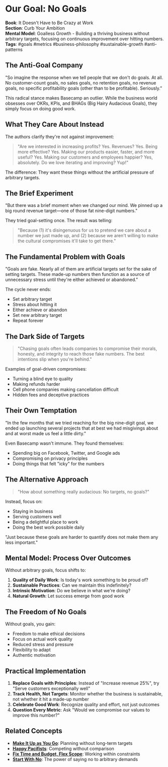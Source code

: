 # Our Goal: No Goals

**Book**: It Doesn't Have to Be Crazy at Work  
**Section**: Curb Your Ambition  
**Mental Model**: Goalless Growth - Building a thriving business without arbitrary targets, focusing on continuous improvement over hitting numbers.  
**Tags**: #goals #metrics #business-philosophy #sustainable-growth #anti-patterns

## The Anti-Goal Company

"So imagine the response when we tell people that we don't do goals. At all. No customer-count goals, no sales goals, no retention goals, no revenue goals, no specific profitability goals (other than to be profitable). Seriously."

This radical stance makes Basecamp an outlier. While the business world obsesses over OKRs, KPIs, and BHAGs (Big Hairy Audacious Goals), they simply focus on doing good work.

## What They Care About Instead

The authors clarify they're not against improvement:

> "Are we interested in increasing profits? Yes. Revenues? Yes. Being more effective? Yes. Making our products easier, faster, and more useful? Yes. Making our customers and employees happier? Yes, absolutely. Do we love iterating and improving? Yup!"

The difference: They want these things without the artificial pressure of arbitrary targets.

## The Brief Experiment

"But there was a brief moment when we changed our mind. We pinned up a big round revenue target—one of those fat nine-digit numbers."

They tried goal-setting once. The result was telling:

> "Because (1) it's disingenuous for us to pretend we care about a number we just made up, and (2) because we aren't willing to make the cultural compromises it'll take to get there."

## The Fundamental Problem with Goals

"Goals are fake. Nearly all of them are artificial targets set for the sake of setting targets. These made-up numbers then function as a source of unnecessary stress until they're either achieved or abandoned."

The cycle never ends:
- Set arbitrary target
- Stress about hitting it
- Either achieve or abandon
- Set new arbitrary target
- Repeat forever

## The Dark Side of Targets

> "Chasing goals often leads companies to compromise their morals, honesty, and integrity to reach those fake numbers. The best intentions slip when you're behind."

Examples of goal-driven compromises:
- Turning a blind eye to quality
- Making refunds harder
- Cell phone companies making cancellation difficult
- Hidden fees and deceptive practices

## Their Own Temptation

"In the few months that we tried reaching for the big nine-digit goal, we ended up launching several projects that at best we had misgivings about and at worst made us feel a little dirty."

Even Basecamp wasn't immune. They found themselves:
- Spending big on Facebook, Twitter, and Google ads
- Compromising on privacy principles
- Doing things that felt "icky" for the numbers

## The Alternative Approach

> "How about something really audacious: No targets, no goals?"

Instead, focus on:
- Staying in business
- Serving customers well
- Being a delightful place to work
- Doing the best work possible daily

"Just because these goals are harder to quantify does not make them any less important."

## Mental Model: Process Over Outcomes

Without arbitrary goals, focus shifts to:

1. **Quality of Daily Work**: Is today's work something to be proud of?
2. **Sustainable Practices**: Can we maintain this indefinitely?
3. **Intrinsic Motivation**: Do we believe in what we're doing?
4. **Natural Growth**: Let success emerge from good work

## The Freedom of No Goals

Without goals, you gain:
- Freedom to make ethical decisions
- Focus on actual work quality
- Reduced stress and pressure
- Flexibility to adapt
- Authentic motivation

## Practical Implementation

1. **Replace Goals with Principles**: Instead of "Increase revenue 25%", try "Serve customers exceptionally well"
2. **Track Health, Not Targets**: Monitor whether the business is sustainable, not whether it hit a made-up number
3. **Celebrate Good Work**: Recognize quality and effort, not just outcomes
4. **Question Every Metric**: Ask "Would we compromise our values to improve this number?"

## Related Concepts

- **[Make It Up as You Go](07_make-it-up-as-you-go.md)**: Planning without long-term targets
- **[Happy Pacifists](04_happy-pacifists.md)**: Competing without comparison
- **[Fix Time and Budget, Flex Scope](../Getting_Real/07_fix-time-budget-flex-scope.md)**: Working within constraints
- **[Start With No](../Getting_Real/23_start-with-no.md)**: The power of saying no to arbitrary demands